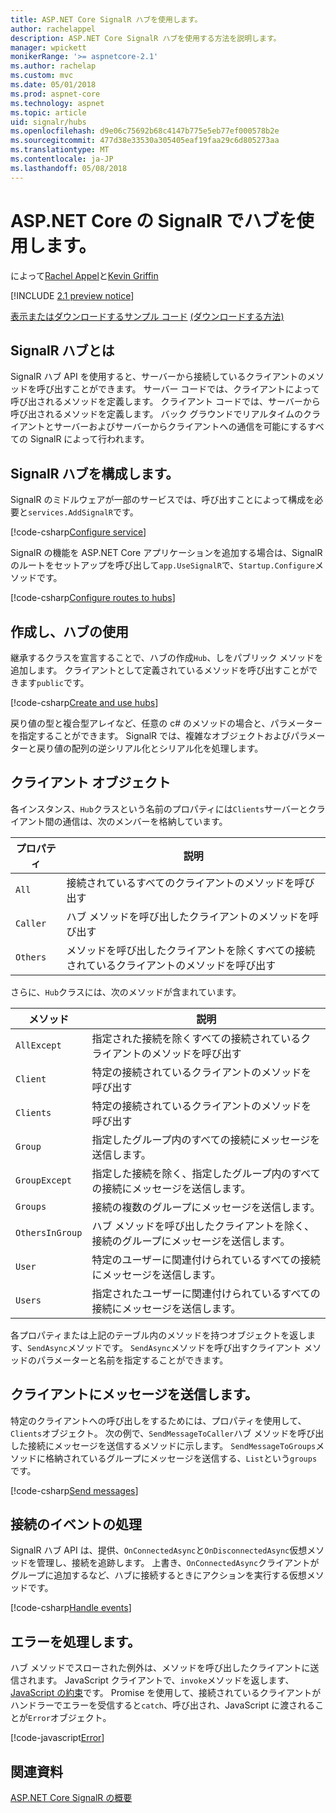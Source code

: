 ```yaml
---
title: ASP.NET Core SignalR ハブを使用します。
author: rachelappel
description: ASP.NET Core SignalR ハブを使用する方法を説明します。
manager: wpickett
monikerRange: '>= aspnetcore-2.1'
ms.author: rachelap
ms.custom: mvc
ms.date: 05/01/2018
ms.prod: aspnet-core
ms.technology: aspnet
ms.topic: article
uid: signalr/hubs
ms.openlocfilehash: d9e06c75692b68c4147b775e5eb77ef000578b2e
ms.sourcegitcommit: 477d38e33530a305405eaf19faa29c6d805273aa
ms.translationtype: MT
ms.contentlocale: ja-JP
ms.lasthandoff: 05/08/2018
---
```

# <a name="use-hubs-in-signalr-for-aspnet-core"></a>ASP.NET Core の SignalR でハブを使用します。

によって[Rachel Appel](https://twitter.com/rachelappel)と[Kevin Griffin](https://twitter.com/1kevgriff)

[!INCLUDE [2.1 preview notice](~/includes/2.1.md)]

[表示またはダウンロードするサンプル コード](https://github.com/aspnet/Docs/tree/master/aspnetcore/signalr/hubs/sample/ ) [(ダウンロードする方法)](xref:tutorials/index#how-to-download-a-sample)

## <a name="what-is-a-signalr-hub"></a>SignalR ハブとは

SignalR ハブ API を使用すると、サーバーから接続しているクライアントのメソッドを呼び出すことができます。 サーバー コードでは、クライアントによって呼び出されるメソッドを定義します。 クライアント コードでは、サーバーから呼び出されるメソッドを定義します。 バック グラウンドでリアルタイムのクライアントとサーバーおよびサーバーからクライアントへの通信を可能にするすべての SignalR によって行われます。

## <a name="configure-signalr-hubs"></a>SignalR ハブを構成します。

SignalR のミドルウェアが一部のサービスでは、呼び出すことによって構成を必要と`services.AddSignalR`です。

[!code-csharp[Configure service](hubs/sample/startup.cs?range=37)]

SignalR の機能を ASP.NET Core アプリケーションを追加する場合は、SignalR のルートをセットアップを呼び出して`app.UseSignalR`で、`Startup.Configure`メソッドです。

[!code-csharp[Configure routes to hubs](hubs/sample/startup.cs?range=56-59)]

## <a name="create-and-use-hubs"></a>作成し、ハブの使用

継承するクラスを宣言することで、ハブの作成`Hub`、しをパブリック メソッドを追加します。 クライアントとして定義されているメソッドを呼び出すことができます`public`です。

[!code-csharp[Create and use hubs](hubs/sample/hubs/chathub.cs?range=8-37)]

戻り値の型と複合型アレイなど、任意の c# のメソッドの場合と、パラメーターを指定することができます。 SignalR では、複雑なオブジェクトおよびパラメーターと戻り値の配列の逆シリアル化とシリアル化を処理します。

## <a name="the-clients-object"></a>クライアント オブジェクト

各インスタンス、`Hub`クラスという名前のプロパティには`Clients`サーバーとクライアント間の通信は、次のメンバーを格納しています。

| プロパティ | 説明 |
| ------ | ----------- |
| `All` | 接続されているすべてのクライアントのメソッドを呼び出す |
| `Caller` | ハブ メソッドを呼び出したクライアントのメソッドを呼び出す |
| `Others` | メソッドを呼び出したクライアントを除くすべての接続されているクライアントのメソッドを呼び出す |

さらに、`Hub`クラスには、次のメソッドが含まれています。

| メソッド | 説明 |
| ------ | ----------- |
| `AllExcept` | 指定された接続を除くすべての接続されているクライアントのメソッドを呼び出す |
| `Client` | 特定の接続されているクライアントのメソッドを呼び出す |
| `Clients` | 特定の接続されているクライアントのメソッドを呼び出す |
| `Group` | 指定したグループ内のすべての接続にメッセージを送信します。  |
| `GroupExcept` | 指定した接続を除く、指定したグループ内のすべての接続にメッセージを送信します。 |
| `Groups` | 接続の複数のグループにメッセージを送信します。  |
| `OthersInGroup` | ハブ メソッドを呼び出したクライアントを除く、接続のグループにメッセージを送信します。  |
| `User` | 特定のユーザーに関連付けられているすべての接続にメッセージを送信します。 |
| `Users` | 指定されたユーザーに関連付けられているすべての接続にメッセージを送信します。 |

各プロパティまたは上記のテーブル内のメソッドを持つオブジェクトを返します、`SendAsync`メソッドです。 `SendAsync`メソッドを呼び出すクライアント メソッドのパラメーターと名前を指定することができます。

## <a name="send-messages-to-clients"></a>クライアントにメッセージを送信します。

特定のクライアントへの呼び出しをするためには、プロパティを使用して、`Clients`オブジェクト。 次の例で、`SendMessageToCaller`ハブ メソッドを呼び出した接続にメッセージを送信するメソッドに示します。 `SendMessageToGroups`メソッドに格納されているグループにメッセージを送信する、`List`という`groups`です。

[!code-csharp[Send messages](hubs/sample/hubs/chathub.cs?range=15-24)]

## <a name="handle-events-for-a-connection"></a>接続のイベントの処理

SignalR ハブ API は、提供、`OnConnectedAsync`と`OnDisconnectedAsync`仮想メソッドを管理し、接続を追跡します。 上書き、`OnConnectedAsync`クライアントがグループに追加するなど、ハブに接続するときにアクションを実行する仮想メソッドです。

[!code-csharp[Handle events](hubs/sample/hubs/chathub.cs?range=26-36)]

## <a name="handle-errors"></a>エラーを処理します。

ハブ メソッドでスローされた例外は、メソッドを呼び出したクライアントに送信されます。 JavaScript クライアントで、`invoke`メソッドを返します、 [JavaScript の約束](https://developer.mozilla.org/docs/Web/JavaScript/Guide/Using_promises)です。 Promise を使用して、接続されているクライアントがハンドラーでエラーを受信すると`catch`、呼び出され、JavaScript に渡されることが`Error`オブジェクト。

[!code-javascript[Error](hubs/sample/wwwroot/js/chat.js?range=23)]

## <a name="related-resources"></a>関連資料

[ASP.NET Core SignalR の概要](xref:signalr/introduction)
